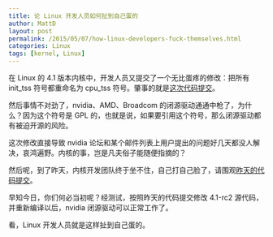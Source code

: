 ```yaml
---
title: 论 Linux 开发人员如何扯到自己蛋的
author: MattD
layout: post
permalink: /2015/05/07/how-linux-developers-fuck-themselves.html
categories: Linux
tags: [kernel, Linux]
---
```

在 Linux 的 4.1 版本内核中，开发人员又提交了一个无比蛋疼的修改：把所有 init_tss 符号都重命名为 cpu_tss 符号。肇事的就是[这次代码提交](https://git.kernel.org/cgit/linux/kernel/git/torvalds/linux.git/commit/?id=24933b82c0d9a711475a5ef7904eb733f561e637)。

然后事情不对劲了，nvidia、AMD、Broadcom 的闭源驱动通通中枪了，为什么？因为这个符号是 GPL 的，也就是说，如果要引用这个符号，那么闭源驱动都有被迫开源的风险。

这次修改直接导致 nvidia 论坛和某个邮件列表上用户提出的问题好几天都没人解决，哀鸿遍野。内核的事，岂是凡夫俗子能随便指摘的？

<!-- more -->

然后呢，到了昨天，内核开发团队终于坐不住，自己打自己脸了，请围观[昨天的代码提交](https://git.kernel.org/cgit/linux/kernel/git/torvalds/linux.git/commit/?id=de71ad2c97862eae1516aa36528cc3b317c17b2f)。

早知今日，你们何必当初呢？经测试，按照昨天的代码提交修改 4.1-rc2 源代码，并重新编译以后，nvidia 闭源驱动可以正常工作了。

看，Linux 开发人员就是这样扯到自己蛋的。
